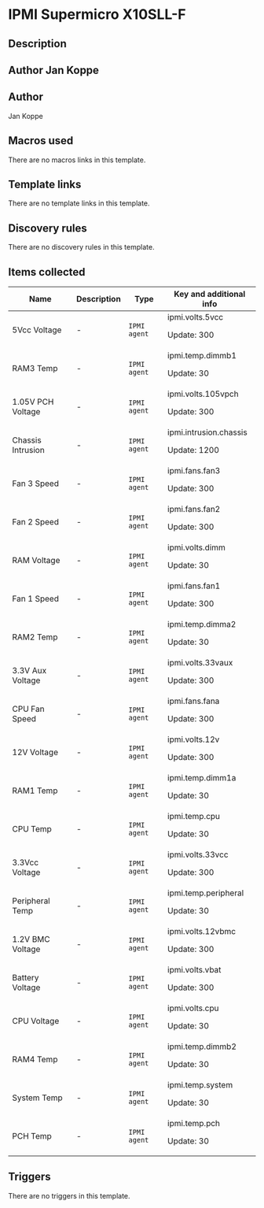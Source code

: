 # IPMI Supermicro X10SLL-F

## Description

## Author Jan Koppe 

## Author

Jan Koppe

## Macros used

There are no macros links in this template.

## Template links

There are no template links in this template.

## Discovery rules

There are no discovery rules in this template.

## Items collected

|Name|Description|Type|Key and additional info|
|----|-----------|----|----|
|5Vcc Voltage|<p>-</p>|`IPMI agent`|ipmi.volts.5vcc<p>Update: 300</p>|
|RAM3 Temp|<p>-</p>|`IPMI agent`|ipmi.temp.dimmb1<p>Update: 30</p>|
|1.05V PCH Voltage|<p>-</p>|`IPMI agent`|ipmi.volts.105vpch<p>Update: 300</p>|
|Chassis Intrusion|<p>-</p>|`IPMI agent`|ipmi.intrusion.chassis<p>Update: 1200</p>|
|Fan 3 Speed|<p>-</p>|`IPMI agent`|ipmi.fans.fan3<p>Update: 300</p>|
|Fan 2 Speed|<p>-</p>|`IPMI agent`|ipmi.fans.fan2<p>Update: 300</p>|
|RAM Voltage|<p>-</p>|`IPMI agent`|ipmi.volts.dimm<p>Update: 30</p>|
|Fan 1 Speed|<p>-</p>|`IPMI agent`|ipmi.fans.fan1<p>Update: 300</p>|
|RAM2 Temp|<p>-</p>|`IPMI agent`|ipmi.temp.dimma2<p>Update: 30</p>|
|3.3V Aux Voltage|<p>-</p>|`IPMI agent`|ipmi.volts.33vaux<p>Update: 300</p>|
|CPU Fan Speed|<p>-</p>|`IPMI agent`|ipmi.fans.fana<p>Update: 300</p>|
|12V Voltage|<p>-</p>|`IPMI agent`|ipmi.volts.12v<p>Update: 300</p>|
|RAM1 Temp|<p>-</p>|`IPMI agent`|ipmi.temp.dimm1a<p>Update: 30</p>|
|CPU Temp|<p>-</p>|`IPMI agent`|ipmi.temp.cpu<p>Update: 30</p>|
|3.3Vcc Voltage|<p>-</p>|`IPMI agent`|ipmi.volts.33vcc<p>Update: 300</p>|
|Peripheral Temp|<p>-</p>|`IPMI agent`|ipmi.temp.peripheral<p>Update: 30</p>|
|1.2V BMC Voltage|<p>-</p>|`IPMI agent`|ipmi.volts.12vbmc<p>Update: 300</p>|
|Battery Voltage|<p>-</p>|`IPMI agent`|ipmi.volts.vbat<p>Update: 300</p>|
|CPU Voltage|<p>-</p>|`IPMI agent`|ipmi.volts.cpu<p>Update: 30</p>|
|RAM4 Temp|<p>-</p>|`IPMI agent`|ipmi.temp.dimmb2<p>Update: 30</p>|
|System Temp|<p>-</p>|`IPMI agent`|ipmi.temp.system<p>Update: 30</p>|
|PCH Temp|<p>-</p>|`IPMI agent`|ipmi.temp.pch<p>Update: 30</p>|
## Triggers

There are no triggers in this template.

